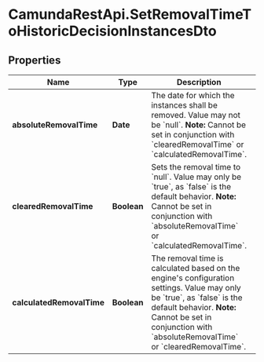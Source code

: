 # CamundaRestApi.SetRemovalTimeToHistoricDecisionInstancesDto

## Properties
Name | Type | Description | Notes
------------ | ------------- | ------------- | -------------
**absoluteRemovalTime** | **Date** | The date for which the instances shall be removed. Value may not be &#x60;null&#x60;.  **Note:** Cannot be set in conjunction with &#x60;clearedRemovalTime&#x60; or &#x60;calculatedRemovalTime&#x60;. | [optional] 
**clearedRemovalTime** | **Boolean** | Sets the removal time to &#x60;null&#x60;. Value may only be &#x60;true&#x60;, as &#x60;false&#x60; is the default behavior.  **Note:** Cannot be set in conjunction with &#x60;absoluteRemovalTime&#x60; or &#x60;calculatedRemovalTime&#x60;. | [optional] 
**calculatedRemovalTime** | **Boolean** | The removal time is calculated based on the engine&#x27;s configuration settings. Value may only be &#x60;true&#x60;, as &#x60;false&#x60; is the default behavior.  **Note:** Cannot be set in conjunction with &#x60;absoluteRemovalTime&#x60; or &#x60;clearedRemovalTime&#x60;. | [optional] 
